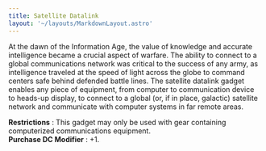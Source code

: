 ```yaml
---
title: Satellite Datalink
layout: '~/layouts/MarkdownLayout.astro'
---
```

At the dawn of the Information Age, the value of knowledge and accurate
intelligence became a crucial aspect of warfare. The ability to connect to a
global communications network was critical to the success of any army, as
intelligence traveled at the speed of light across the globe to command
centers safe behind defended battle lines. The satellite datalink gadget
enables any piece of equipment, from computer to communication device to
heads-up display, to connect to a global (or, if in place, galactic) satellite
network and communicate with computer systems in far remote areas.

**Restrictions** : This gadget may only be used with gear containing
computerized communications equipment.  
**Purchase DC Modifier** : +1.

